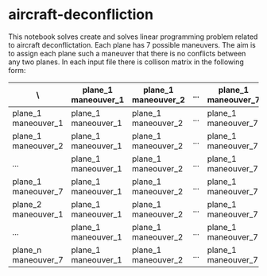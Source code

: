 # aircraft-deconfliction

This notebook solves create and solves linear programming problem related to aircraft deconflictation.
Each plane has 7 possible maneuvers. The aim is to assign each plane such a maneuver that there is no conflicts between any two planes.
In each input file there is collison matrix in the following form:

| \ | plane_1 maneouver_1 | plane_1 maneouver_2 | ... | plane_1 maneouver_7 | plane_2 maneouver_1 | ... | plane_n maneouver_7 |
| - | ------------------- | ------------------- | --- | ------------------- | ------------------- | --- | ------------------- |
| plane_1 maneouver_1 | plane_1 maneouver_1 | plane_1 maneouver_2 | ... | plane_1 maneouver_7 | plane_2 maneouver_1 | ... | plane_n maneouver_7 |
| plane_1 maneouver_2 | plane_1 maneouver_1 | plane_1 maneouver_2 | ... | plane_1 maneouver_7 | plane_2 maneouver_1 | ... | plane_n maneouver_7 |
| ... | plane_1 maneouver_1 | plane_1 maneouver_2 | ... | plane_1 maneouver_7 | plane_2 maneouver_1 | ... | plane_n maneouver_7 |
| plane_1 maneouver_7 | plane_1 maneouver_1 | plane_1 maneouver_2 | ... | plane_1 maneouver_7 | plane_2 maneouver_1 | ... | plane_n maneouver_7 |
| plane_2 maneouver_1 | plane_1 maneouver_1 | plane_1 maneouver_2 | ... | plane_1 maneouver_7 | plane_2 maneouver_1 | ... | plane_n maneouver_7 |
| ... | plane_1 maneouver_1 | plane_1 maneouver_2 | ... | plane_1 maneouver_7 | plane_2 maneouver_1 | ... | plane_n maneouver_7 |
| plane_n maneouver_7 | plane_1 maneouver_1 | plane_1 maneouver_2 | ... | plane_1 maneouver_7 | plane_2 maneouver_1 | ... | plane_n maneouver_7 | 
